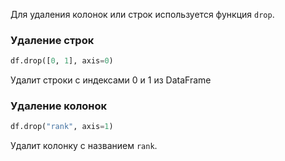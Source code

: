 Для удаления колонок или строк используется функция `drop`. 
### Удаление строк
```python
df.drop([0, 1], axis=0)
```
Удалит строки с индексами 0 и 1 из DataFrame 
### Удаление колонок
```python
df.drop("rank", axis=1)
```
Удалит колонку с названием `rank`.